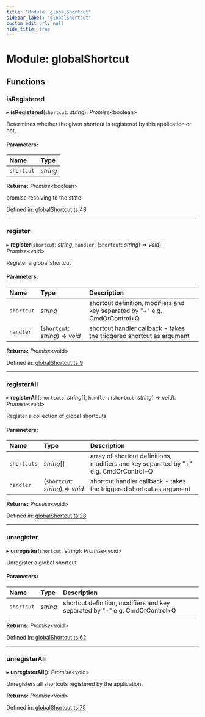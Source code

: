 ```yaml
---
title: "Module: globalShortcut"
sidebar_label: "globalShortcut"
custom_edit_url: null
hide_title: true
---
```


# Module: globalShortcut

## Functions

### isRegistered

▸ **isRegistered**(`shortcut`: *string*): *Promise*<boolean\>

Determines whether the given shortcut is registered by this application or not.

#### Parameters:

Name | Type |
:------ | :------ |
`shortcut` | *string* |

**Returns:** *Promise*<boolean\>

promise resolving to the state

Defined in: [globalShortcut.ts:48](https://github.com/tauri-apps/tauri/blob/b9cbaad4/api/src/globalShortcut.ts#L48)

___

### register

▸ **register**(`shortcut`: *string*, `handler`: (`shortcut`: *string*) => *void*): *Promise*<void\>

Register a global shortcut

#### Parameters:

Name | Type | Description |
:------ | :------ | :------ |
`shortcut` | *string* | shortcut definition, modifiers and key separated by "+" e.g. CmdOrControl+Q   |
`handler` | (`shortcut`: *string*) => *void* | shortcut handler callback - takes the triggered shortcut as argument    |

**Returns:** *Promise*<void\>

Defined in: [globalShortcut.ts:9](https://github.com/tauri-apps/tauri/blob/b9cbaad4/api/src/globalShortcut.ts#L9)

___

### registerAll

▸ **registerAll**(`shortcuts`: *string*[], `handler`: (`shortcut`: *string*) => *void*): *Promise*<void\>

Register a collection of global shortcuts

#### Parameters:

Name | Type | Description |
:------ | :------ | :------ |
`shortcuts` | *string*[] | array of shortcut definitions, modifiers and key separated by "+" e.g. CmdOrControl+Q   |
`handler` | (`shortcut`: *string*) => *void* | shortcut handler callback - takes the triggered shortcut as argument    |

**Returns:** *Promise*<void\>

Defined in: [globalShortcut.ts:28](https://github.com/tauri-apps/tauri/blob/b9cbaad4/api/src/globalShortcut.ts#L28)

___

### unregister

▸ **unregister**(`shortcut`: *string*): *Promise*<void\>

Unregister a global shortcut

#### Parameters:

Name | Type | Description |
:------ | :------ | :------ |
`shortcut` | *string* | shortcut definition, modifiers and key separated by "+" e.g. CmdOrControl+Q    |

**Returns:** *Promise*<void\>

Defined in: [globalShortcut.ts:62](https://github.com/tauri-apps/tauri/blob/b9cbaad4/api/src/globalShortcut.ts#L62)

___

### unregisterAll

▸ **unregisterAll**(): *Promise*<void\>

Unregisters all shortcuts registered by the application.

**Returns:** *Promise*<void\>

Defined in: [globalShortcut.ts:75](https://github.com/tauri-apps/tauri/blob/b9cbaad4/api/src/globalShortcut.ts#L75)
